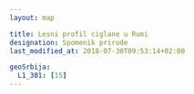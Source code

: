 ```yaml
---
layout: map

title: Lesni profil ciglane u Rumi
designation: Spomenik prirode
last_modified_at: 2018-07-30T09:53:14+02:00

geoSrbija:
  L1_301: [15]
---
```

